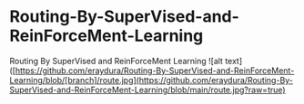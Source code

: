 # Routing-By-SuperVised-and-ReinForceMent-Learning
Routing By SuperVised and ReinForceMent Learning
![alt text]([https://github.com/eraydura/Routing-By-SuperVised-and-ReinForceMent-Learning/blob/[branch]/route.jpg](https://github.com/eraydura/Routing-By-SuperVised-and-ReinForceMent-Learning/blob/main/route.jpg?raw=true)
